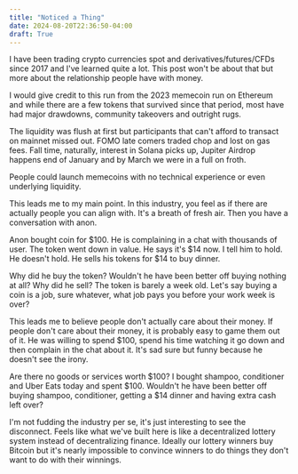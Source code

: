 ```yaml
---
title: "Noticed a Thing"
date: 2024-08-20T22:36:50-04:00
draft: True
---
```


I have been trading crypto currencies spot and derivatives/futures/CFDs since 2017 and I've learned quite a lot. This post won't be about that but more about the relationship people have with money. 

I would give credit to this run from the 2023 memecoin run on Ethereum and while there are a few tokens that survived since that period, most have had major drawdowns, community takeovers and outright rugs. 

The liquidity was flush at first but participants that can't afford to transact on mainnet missed out. FOMO late comers traded chop and lost on gas fees. Fall time, naturally, interest in Solana picks up, Jupiter Airdrop happens end of January and by March we were in a full on froth. 

People could launch memecoins with no technical experience or even underlying liquidity.

This leads me to my main point. In this industry, you feel as if there are actually people you can align with. It's a breath of fresh air. Then you have a conversation with anon. 

Anon bought coin for $100. He is complaining in a chat with thousands of user. The token went down in value. He says it's $14 now. I tell him to hold. He doesn't hold. He sells his tokens for $14 to buy dinner. 

Why did he buy the token? Wouldn't he have been better off buying nothing at all? Why did he sell? The token is barely a week old. Let's say buying a coin is a job, sure whatever, what job pays you before your work week is over? 

This leads me to believe people don't actually care about their money. If people don't care about their money, it is probably easy to game them out of it. He was willing to spend $100, spend his time watching it go down and then complain in the chat about it. It's sad sure but funny because he doesn't see the irony. 

Are there no goods or services worth $100? I bought shampoo, conditioner and Uber Eats today and spent $100. Wouldn't he have been better off buying shampoo, conditioner, getting a $14 dinner and having extra cash left over? 

I'm not fudding the industry per se, it's just interesting to see the disconnect. Feels like what we've built here is like a decentralized lottery system instead of decentralizing finance. Ideally our lottery winners buy Bitcoin but it's nearly impossible to convince winners to do things they don't want to do with their winnings. 
